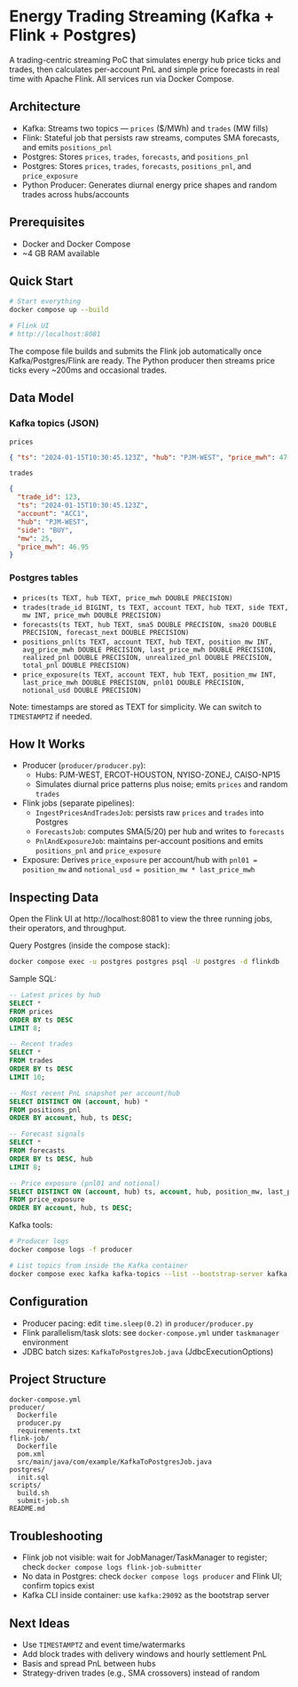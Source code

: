 # Energy Trading Streaming (Kafka + Flink + Postgres)

A trading-centric streaming PoC that simulates energy hub price ticks and trades, then calculates per-account PnL and simple price forecasts in real time with Apache Flink. All services run via Docker Compose.

## Architecture

- Kafka: Streams two topics — `prices` ($/MWh) and `trades` (MW fills)
- Flink: Stateful job that persists raw streams, computes SMA forecasts, and emits `positions_pnl`
- Postgres: Stores `prices`, `trades`, `forecasts`, and `positions_pnl`
 - Postgres: Stores `prices`, `trades`, `forecasts`, `positions_pnl`, and `price_exposure`
- Python Producer: Generates diurnal energy price shapes and random trades across hubs/accounts

## Prerequisites

- Docker and Docker Compose
- ~4 GB RAM available

## Quick Start

```bash
# Start everything
docker compose up --build

# Flink UI
# http://localhost:8081
```

The compose file builds and submits the Flink job automatically once Kafka/Postgres/Flink are ready. The Python producer then streams price ticks every ~200ms and occasional trades.

## Data Model

### Kafka topics (JSON)

`prices`
```json
{ "ts": "2024-01-15T10:30:45.123Z", "hub": "PJM-WEST", "price_mwh": 47.12 }
```

`trades`
```json
{
  "trade_id": 123,
  "ts": "2024-01-15T10:30:45.123Z",
  "account": "ACC1",
  "hub": "PJM-WEST",
  "side": "BUY",
  "mw": 25,
  "price_mwh": 46.95
}
```

### Postgres tables

- `prices(ts TEXT, hub TEXT, price_mwh DOUBLE PRECISION)`
- `trades(trade_id BIGINT, ts TEXT, account TEXT, hub TEXT, side TEXT, mw INT, price_mwh DOUBLE PRECISION)`
- `forecasts(ts TEXT, hub TEXT, sma5 DOUBLE PRECISION, sma20 DOUBLE PRECISION, forecast_next DOUBLE PRECISION)`
- `positions_pnl(ts TEXT, account TEXT, hub TEXT, position_mw INT, avg_price_mwh DOUBLE PRECISION, last_price_mwh DOUBLE PRECISION, realized_pnl DOUBLE PRECISION, unrealized_pnl DOUBLE PRECISION, total_pnl DOUBLE PRECISION)`
 - `price_exposure(ts TEXT, account TEXT, hub TEXT, position_mw INT, last_price_mwh DOUBLE PRECISION, pnl01 DOUBLE PRECISION, notional_usd DOUBLE PRECISION)`

Note: timestamps are stored as TEXT for simplicity. We can switch to `TIMESTAMPTZ` if needed.

## How It Works

- Producer (`producer/producer.py`):
  - Hubs: PJM-WEST, ERCOT-HOUSTON, NYISO-ZONEJ, CAISO-NP15
  - Simulates diurnal price patterns plus noise; emits `prices` and random `trades`
- Flink jobs (separate pipelines):
  - `IngestPricesAndTradesJob`: persists raw `prices` and `trades` into Postgres
  - `ForecastsJob`: computes SMA(5/20) per hub and writes to `forecasts`
  - `PnlAndExposureJob`: maintains per-account positions and emits `positions_pnl` and `price_exposure`
 - Exposure: Derives `price_exposure` per account/hub with `pnl01 = position_mw` and `notional_usd = position_mw * last_price_mwh`

## Inspecting Data

Open the Flink UI at http://localhost:8081 to view the three running jobs, their operators, and throughput.

Query Postgres (inside the compose stack):
```bash
docker compose exec -u postgres postgres psql -U postgres -d flinkdb
```

Sample SQL:
```sql
-- Latest prices by hub
SELECT *
FROM prices
ORDER BY ts DESC
LIMIT 8;

-- Recent trades
SELECT *
FROM trades
ORDER BY ts DESC
LIMIT 10;

-- Most recent PnL snapshot per account/hub
SELECT DISTINCT ON (account, hub) *
FROM positions_pnl
ORDER BY account, hub, ts DESC;

-- Forecast signals
SELECT *
FROM forecasts
ORDER BY ts DESC, hub
LIMIT 8;

-- Price exposure (pnl01 and notional)
SELECT DISTINCT ON (account, hub) ts, account, hub, position_mw, last_price_mwh, pnl01, notional_usd
FROM price_exposure
ORDER BY account, hub, ts DESC;
```

Kafka tools:
```bash
# Producer logs
docker compose logs -f producer

# List topics from inside the Kafka container
docker compose exec kafka kafka-topics --list --bootstrap-server kafka:29092
```

## Configuration

- Producer pacing: edit `time.sleep(0.2)` in `producer/producer.py`
- Flink parallelism/task slots: see `docker-compose.yml` under `taskmanager` environment
- JDBC batch sizes: `KafkaToPostgresJob.java` (JdbcExecutionOptions)

## Project Structure

```
docker-compose.yml
producer/
  Dockerfile
  producer.py
  requirements.txt
flink-job/
  Dockerfile
  pom.xml
  src/main/java/com/example/KafkaToPostgresJob.java
postgres/
  init.sql
scripts/
  build.sh
  submit-job.sh
README.md
```

## Troubleshooting

- Flink job not visible: wait for JobManager/TaskManager to register; check `docker compose logs flink-job-submitter`
- No data in Postgres: check `docker compose logs producer` and Flink UI; confirm topics exist
- Kafka CLI inside container: use `kafka:29092` as the bootstrap server

## Next Ideas

- Use `TIMESTAMPTZ` and event time/watermarks
- Add block trades with delivery windows and hourly settlement PnL
- Basis and spread PnL between hubs
- Strategy-driven trades (e.g., SMA crossovers) instead of random
